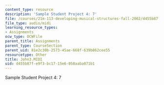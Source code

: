 ```yaml
---
content_type: resource
description: 'Sample Student Project 4: 7'
file: /courses/21m-113-developing-musical-structures-fall-2002/d455b87fe9f3bc1715e6058aaba071b1_John3.MIDI
file_type: audio/midi
learning_resource_types:
- Assignments
ocw_type: OCWFile
parent_title: Assignments
parent_type: CourseSection
parent_uid: 81e2c30b-2573-45ae-668f-639b862cee55
resourcetype: Other
title: John3.MIDI
uid: d455b87f-e9f3-bc17-15e6-058aaba071b1
---
```

Sample Student Project 4: 7

